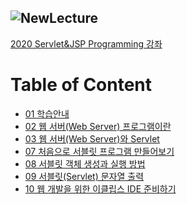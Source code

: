 ![NewLecture](https://user-images.githubusercontent.com/80089860/157815319-41f48e6a-3f90-4e19-a325-f9fc345a571d.PNG) 
---
[2020 Servlet&JSP Programming 강좌](https://www.youtube.com/watch?v=drCj2k50j_k&list=PLq8wAnVUcTFVOtENMsujSgtv2TOsMy8zd&index=1)


# Table of Content
- [01 학습안내](https://github.com/Jinuk93/TIL/blob/master/JSP/2020%20Servlet%26JSP%20Programming/docs/01_%ED%95%99%EC%8A%B5%EC%95%88%EB%82%B4.md)
- [02 웹 서버(Web Server) 프로그램이란](https://github.com/Jinuk93/TIL/blob/master/JSP/2020%20Servlet%26JSP%20Programming/docs/02_%EC%9B%B9%20%EC%84%9C%EB%B2%84(Web%20Server)%20%ED%94%84%EB%A1%9C%EA%B7%B8%EB%9E%A8%EC%9D%B4%EB%9E%80.md)
- [03 웹 서버(Web Server)와 Servlet](https://github.com/Jinuk93/TIL/blob/master/JSP/2020%20Servlet%26JSP%20Programming/docs/03_%EC%9B%B9%20%EC%84%9C%EB%B2%84(Web%20Server)%EC%99%80%20Servlet.md)
- [07 처음으로 서블릿 프로그램 만들어보기](https://github.com/Jinuk93/TIL/blob/master/JSP/2020%20Servlet%26JSP%20Programming/docs/07_%EC%B2%98%EC%9D%8C%EC%9C%BC%EB%A1%9C%20%EC%84%9C%EB%B8%94%EB%A6%BF%20%ED%94%84%EB%A1%9C%EA%B7%B8%EB%9E%A8%20%EB%A7%8C%EB%93%A4%EC%96%B4%EB%B3%B4%EA%B8%B0.md)
- [08 서블릿 객체 생성과 실행 방법](https://github.com/Jinuk93/TIL/blob/master/JSP/2020%20Servlet%26JSP%20Programming/docs/08_%EC%84%9C%EB%B8%94%EB%A6%BF%20%EA%B0%9D%EC%B2%B4%20%EC%83%9D%EC%84%B1%EA%B3%BC%20%EC%8B%A4%ED%96%89%20%EB%B0%A9%EB%B2%95.md)
- [09 서블릿(Servlet) 문자열 출력](https://github.com/Jinuk93/TIL/blob/master/JSP/2020%20Servlet%26JSP%20Programming/docs/09_%EC%84%9C%EB%B8%94%EB%A6%BF(Servlet)%20%EB%AC%B8%EC%9E%90%EC%97%B4%20%EC%B6%9C%EB%A0%A5.md)
- [10 웹 개발을 위한 이클립스 IDE 준비하기](https://github.com/Jinuk93/TIL/blob/master/JSP/2020%20Servlet%26JSP%20Programming/docs/10_%EC%9B%B9%20%EA%B0%9C%EB%B0%9C%EC%9D%84%20%EC%9C%84%ED%95%9C%20%EC%9D%B4%ED%81%B4%EB%A6%BD%EC%8A%A4%20IDE%20%EC%A4%80%EB%B9%84%ED%95%98%EA%B8%B0.md)

